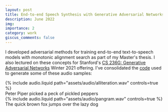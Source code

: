 ```yaml
---
layout: post
title: End-to-end Speech Synthesis with Generative Adversarial Networks
description: June 2022
img:
importance: 2
category: work
giscus_comments: false
---
```


I developed adversarial methods for training end-to-end text-to-speech models with monotonic alignment search as part of my Master's thesis. I also lectured on these concepts for Stanford's [CS 236G: Generative Adversarial Networks](https://cs236g.stanford.edu/) Winter 2021 offering. I've consolidated the [code](https://github.com/vliu15/tts-gan) used to generate some of these audio samples:

<div class="row mt-3">
    <div class="col-sm mt-3 mt-md-0">
        {% include audio.liquid path="assets/audio/alliteration.wav" controls=true %}
        <div class="caption">
            Peter Piper picked a peck of pickled peppers
        </div>
    </div>
    <div class="col-sm mt-3 mt-md-0">
        {% include audio.liquid path="assets/audio/pangram.wav" controls=true %}
        <div class="caption">
            The quick brown fox jumps over the lazy dog
        </div>
    </div>
</div>
